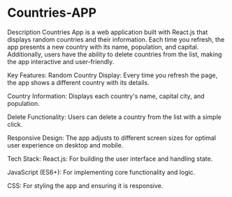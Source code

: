 # Countries-APP
Description
Countries App is a web application built with React.js that displays random countries and their information. Each time you refresh, the app presents a new country with its name, population, and capital. Additionally, users have the ability to delete countries from the list, making the app interactive and user-friendly.

Key Features:
Random Country Display: Every time you refresh the page, the app shows a different country with its details.

Country Information: Displays each country's name, capital city, and population.

Delete Functionality: Users can delete a country from the list with a simple click.

Responsive Design: The app adjusts to different screen sizes for optimal user experience on desktop and mobile.

Tech Stack:
React.js: For building the user interface and handling state.

JavaScript (ES6+): For implementing core functionality and logic.

CSS: For styling the app and ensuring it is responsive.
